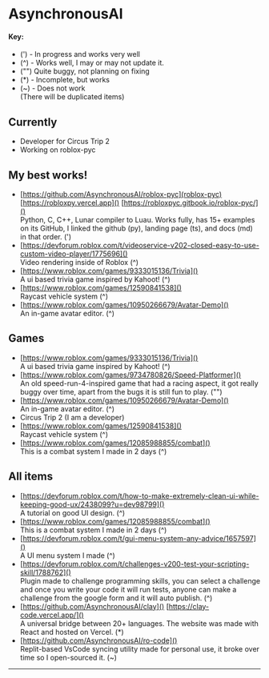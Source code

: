 # AsynchronousAI
#### Key:
- (') - In progress and works very well
- (^) - Works well, I may or may not update it.
- ("") Quite buggy, not planning on fixing
- (*) - Incomplete, but works
- (~) - Does not work <br>
  (There will be duplicated items)
## Currently
- Developer for Circus Trip 2
- Working on roblox-pyc

## My best works!
- [https://github.com/AsynchronousAI/roblox-pyc](roblox-pyc) [https://robloxpy.vercel.app]() [https://robloxpyc.gitbook.io/roblox-pyc/]() <br>
  Python, C, C++, Lunar compiler to Luau. Works fully, has 15+ examples on its GitHub, I linked the github (py), landing page (ts), and docs (md) in that order. (')
- [https://devforum.roblox.com/t/videoservice-v202-closed-easy-to-use-custom-video-player/1775696]() <br>
  Video rendering inside of Roblox (^) 
- [https://www.roblox.com/games/9333015136/Trivia]() <br>
  A ui based trivia game inspired by Kahoot! (^)
- [https://www.roblox.com/games/12590841538]() <br>
  Raycast vehicle system (^)
- [https://www.roblox.com/games/10950266679/Avatar-Demo]() <br>
   An in-game avatar editor. (^)

## Games
- [https://www.roblox.com/games/9333015136/Trivia]() <br>
  A ui based trivia game inspired by Kahoot! (^)
- [https://www.roblox.com/games/9734780826/Speed-Platformer]() <br>
    An old speed-run-4-inspired game that had a racing aspect, it got really buggy over time, apart from the bugs it is still fun to play. ("")
- [https://www.roblox.com/games/10950266679/Avatar-Demo]() <br>
   An in-game avatar editor. (^)
- Circus Trip 2 (I am a developer)
- [https://www.roblox.com/games/12590841538]() <br>
  Raycast vehicle system (^)
- [https://www.roblox.com/games/12085988855/combat]() <br>
  This is a combat system I made in 2 days (^)
  
## All items
- [https://devforum.roblox.com/t/how-to-make-extremely-clean-ui-while-keeping-good-ux/2438099?u=dev98799]() <br>
  A tutorial on good UI design. (^)
- [https://www.roblox.com/games/12085988855/combat]() <br>
  This is a combat system I made in 2 days (^)
- [https://devforum.roblox.com/t/gui-menu-system-any-advice/1657597]() <br>
  A UI menu system I made (^)
- [https://devforum.roblox.com/t/challenges-v200-test-your-scripting-skill/1788762]() <br>
  Plugin made to challenge programming skills, you can select a challenge and once you write your code it will run tests, anyone can make a challenge from the google form and it will auto publish.  (^)
- [https://github.com/AsynchronousAI/clay]() [https://clay-code.vercel.app/]() <br>
  A universal bridge between 20+ languages. The website was made with React and hosted on Vercel. (*)
- [https://github.com/AsynchronousAI/ro-code]() <br>
  Replit-based VsCode syncing utility made for personal use, it broke over time so I open-sourced it. (~)
***

